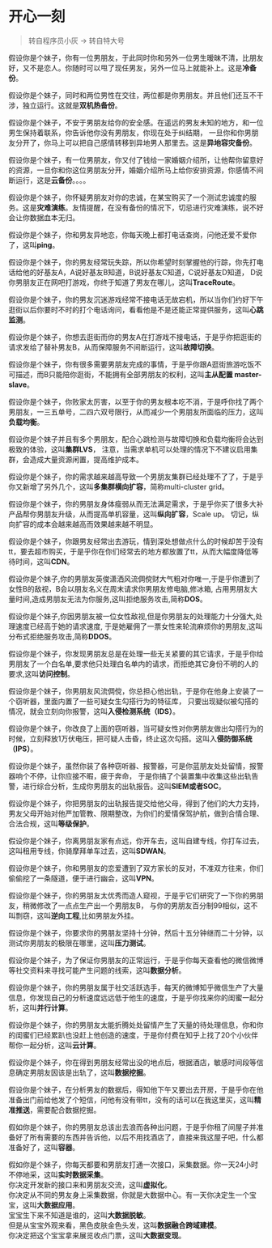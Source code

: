 # 开心一刻

> 转自程序员小灰 -> 转自特大号

假设你是个妹子，你有一位男朋友，于此同时你和另外一位男生暧昧不清，比朋友好，又不是恋人。你随时可以甩了现任男友，另外一位马上就能补上。这是**冷备份**。

假设你是个妹子，同时和两位男性在交往，两位都是你男朋友。并且他们还互不干涉，独立运行。这就是**双机热备份**。

假设你是个妹子，不安于男朋友给你的安全感。在遥远的男友未知的地方，和一位男生保持着联系，你告诉他你没有男朋友，你现在处于纠结期，
    一旦你和你男朋友分开了，你马上可以把自己感情转移到异地男人那里去。这是**异地容灾备份**。

假设你是个妹子，有一位男朋友，你又付了钱给一家婚姻介绍所，让他帮你留意好的资源，一旦你和你这位男朋友分开，婚姻介绍所马上给你安排资源，你感情不间断运行，这是**云备份**。。。。

假设你是个妹子，你怀疑男朋友对你的忠诚，在某宝购买了一个测试忠诚度的服务。这是**灾难演练**。友情提醒，在没有备份的情况下，切忌进行灾难演练，说不好会让你数据血本无归。

假设你是个妹子，你和男友异地恋，你每天晚上都打电话查岗，问他还爱不爱你了，这叫**ping**。

假设你是个妹子，你的男友经常玩失踪，所以你希望时刻掌握他的行踪，你先打电话给他的好基友A，A说好基友B知道，B说好基友C知道，C说好基友D知道，
    D说你男朋友正在网吧打游戏，你终于知道了男友在哪儿，这叫**TraceRoute**。

假设你是个妹子，你的男友沉迷游戏经常不接电话无故宕机，所以当你们约好下午逛街以后你要时不时的打个电话询问，看看他是不是还能正常提供服务，这叫**心跳监测**。

假设你是个妹子，你想去逛街而你的男友A在打游戏不接电话，于是乎你把逛街的请求发给了替补男友B，从而保障服务不间断运行，这叫**故障切换**。

假设你是个妹子，你有很多需要男朋友完成的事情，于是乎你跟A逛街旅游吃饭不可描述，而B只能陪你逛街，不能拥有全部男朋友的权利，这叫**主从配置 master-slave**。

假设你是个妹子，你败家太厉害，以至于你的男友根本吃不消，于是呼你找了两个男朋友，一三五单号，二四六双号限行，从而减少一个男朋友所面临的压力，这叫**负载均衡**。

假设你是个妹子并且有多个男朋友，配合心跳检测与故障切换和负载均衡将会达到极致的体验，这叫**集群LVS**，
    注意，当需求单机可以处理的情况下不建议启用集群，会造成大量资源闲置，提高维护成本。

假设你是个妹子，你的需求越来越高导致一个男朋友集群已经处理不了了，于是乎你又新增了另外几个，这叫**多集群横向扩容**，简称multi-cluster grid。

假设你是个妹子，你的男朋友身体瘦弱从而无法满足需求，于是乎你买了很多大补产品帮你男朋友升级，从而提高单机容量，这叫**纵向扩容**，Scale up。
    切记，纵向扩容的成本会越来越高而效果越来越不明显。

假设你是个妹子，你跟男友经常出去游玩，情到深处想做点什么的时候却苦于没有tt，要去超市购买，于是乎你在你们经常去的地方都放置了tt，从而大幅度降低等待时间，这叫**CDN**。

假设你是个妹子,你的男朋友英俊潇洒风流倜傥财大气粗对你唯一,于是乎你遭到了女性B的敌视，B会以朋友名义在周末请求你男朋友修电脑,修冰箱,
    占用男朋友大量时间,造成男朋友无法为你服务,这叫拒绝服务攻击,简称**DOS**。

假设你是个妹子,你因男朋友被一位女性敌视,但是你男朋友的处理能力十分强大,处理速度已经高于她的请求速度,
    于是她雇佣了一票女性来轮流麻烦你的男朋友,这叫分布式拒绝服务攻击,简称**DDOS**。

假设你是个妹子，你发现男朋友总是在处理一些无关紧要的其它请求，于是乎你给男朋友了一个白名单,要求他只处理白名单内的请求，而拒绝其它身份不明的人的要求,这叫**访问控制**。

假设你是个妹子，你男朋友风流倜傥，你总担心他出轨，于是你在他身上安装了一个窃听器，里面内置了一些可疑女生勾搭行为的特征库，
    只要出现疑似被勾搭的情况，就会立刻向你报警，这叫**入侵检测系统（IDS）**。

假设你是个妹子，你改良了上面的窃听器，当可疑女性对你男朋友做出勾搭行为的时候，立刻释放1万伏电压，把可疑人击昏，终止这次勾搭。这叫入**侵防御系统（IPS）**。

假设你是个妹子，虽然你装了各种窃听器、报警器，可是你蓝朋友处处留情，报警器响个不停，让你应接不暇，疲于奔命，
    于是你搞了个装置集中收集这些出轨告警，进行综合分析，生成你男朋友的出轨报告。这叫**SIEM或者SOC**。

假设你是个妹子，你把男朋友的出轨报告提交给他父母，得到了他们的大力支持，男友父母开始对他严加管教、限期整改，为你们的爱情保驾护航，做到合情合理、合法合规，这叫**等级保护**。

假设你是个妹子，你离男朋友家有点远，你开车去，这叫自建专线，你打车过去，这叫租用专线，你骑摩拜单车过去，这叫**SDWAN**。

假设你是个妹子，你和男朋友的恋爱遭到了双方家长的反对，不准双方往来，你们偷偷挖了一条隧道，便于进行幽会，这叫**VPN**。

假设你是个妹子，你的男朋友太优秀而造人窥视，于是乎它们研究了一下你的男朋友，稍微修改了一点点生产出一个男朋友B，
    与你的男朋友百分制99相似，这不叫剽窃，这叫**逆向工程**,比如男朋友外挂。

假设你是个妹子，你要求你的男朋友坚持十分钟，然后十五分钟继而二十分钟，以测试你男朋友的极限在哪里，这叫**压力测试**。

假设你是个妹子，为了保证你男朋友的正常运行，于是乎你每天查看他的微信微博等社交资料来寻找可能产生问题的线索，这叫**数据分析**。

假设你是个妹子，你的男朋友属于社交活跃选手，每天的微博知乎微信生产了大量信息，你发现自己的分析速度远远低于他生的速度，于是乎你找来你的闺蜜一起分析，这叫**并行计算**。

假设你是个妹子，你的男朋友太能折腾处处留情产生了天量的待处理信息，你和你的闺蜜们已经累趴也没赶上他创造的速度，于是你付费在知乎上找了20个小伙伴帮你一起分析，这叫**云计算**。

假设你是个妹子，你在得到男朋友经常出没的地点后，根据酒店，敏感时间段等信息确定男朋友因该是出轨了，这叫**数据挖掘**。

假设你是个妹子，在分析男友的数据后，得知他下午又要出去开房，于是乎你在他准备出门前给他发了个短信，问他有没有带tt，没有的话可以在我这里买，这叫**精准推送**，需要配合数据挖掘。

假如你是个妹子，你的男朋友总该出去浪而各种出问题，于是乎你租了间屋子并准备好了所有需要的东西并告诉他，以后不用找酒店了，直接来我这屋子吧，什么都准备好了，这叫**容器**。

假如你是个妹子，你每天都要和男朋友打通一次接口，采集数据。你一天24小时不停地采，这叫**实时数据采集**。  
你决定开发新的接口来和男朋友交流，这叫**虚拟化**。  
你决定从不同的男友身上采集数据，你就是大数据中心。有一天你决定生一个宝宝，这叫**大数据应用**。  
宝宝生下来不知道是谁的，这叫**大数据脱敏**。  
但是从宝宝外观来看，黑色皮肤金色头发，这叫**数据融合跨域建模**。  
你决定把这个宝宝拿来展览收点门票，这叫**大数据变现**。  
